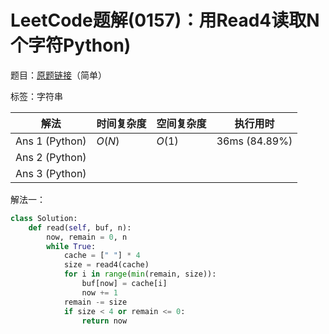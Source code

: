 # LeetCode题解(0157)：用Read4读取N个字符Python)

题目：[原题链接](https://leetcode-cn.com/problems/read-n-characters-given-read4/)（简单）

标签：字符串

| 解法           | 时间复杂度 | 空间复杂度 | 执行用时      |
| -------------- | ---------- | ---------- | ------------- |
| Ans 1 (Python) | $O(N)$     | $O(1)$     | 36ms (84.89%) |
| Ans 2 (Python) |            |            |               |
| Ans 3 (Python) |            |            |               |

解法一：

```python
class Solution:
    def read(self, buf, n):
        now, remain = 0, n
        while True:
            cache = [" "] * 4
            size = read4(cache)
            for i in range(min(remain, size)):
                buf[now] = cache[i]
                now += 1
            remain -= size
            if size < 4 or remain <= 0:
                return now
```